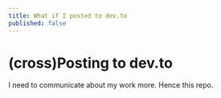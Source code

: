 ```yaml
---
title: What if I posted to dev.to
published: false
---
```


# (cross)Posting to dev.to

I need to communicate about my work more.
Hence this repo.
